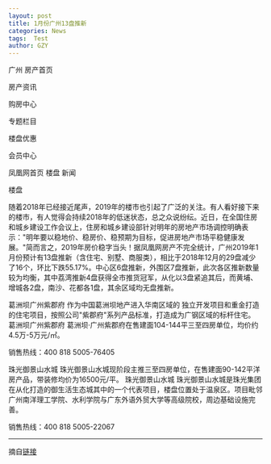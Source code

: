 ```yaml
---
layout: post
title: 1月份广州13盘推新
categories: News
tags:  Test
author: GZY
---
```


广州 房产首页

房产资讯

购房中心

专题栏目

楼盘优惠

会员中心

凤凰网首页 楼盘 新闻

楼盘

随着2018年已经接近尾声，2019年的楼市也引起了广泛的关注。有人看好接下来的楼市，有人觉得会持续2018年的低迷状态，总之众说纷纭。近日，在全国住房和城乡建设工作会议上，住房和城乡建设部针对明年的房地产市场调控明确表示："明年要以稳地价、稳房价、稳预期为目标，促进房地产市场平稳健康发展。"简而言之，2019年房价稳字当头！据凤凰网房产不完全统计，广州2019年1月份预计有13盘推新（含住宅、别墅、商服类），相比于2018年12月的29盘减少了16个，环比下跌55.17%。中心区6盘推新，外围区7盘推新，此次各区推新数量较为均衡，其中荔湾推新4盘获得全市推货冠军，从化以3盘紧追其后，而黄埔、增城各2盘，南沙、花都各1盘，其余区域均无盘推新。





葛洲坝广州紫郡府 作为中国葛洲坝地产进入华南区域的 独立开发项目和重金打造的住宅项目，按照公司"紫郡府"系列产品标准，打造成为广钢区域的标杆住宅。 葛洲坝广州紫郡府 葛洲坝·广州紫郡府在售建面104-144平三至四房单位，均价约4.5万-5万元/㎡。

销售热线：400 818 5005-76405









珠光御景山水城 珠光御景山水城现阶段主推三至四房单位，在售建面90-142平洋房产品，带装修均价为16500元/平。 珠光御景山水城 珠光御景山水城是珠光集团在从化打造的御生活生态城其中的一个代表项目，楼盘位置处于温泉区。项目毗邻广州南洋理工学院、水利学院与广东外语外贸大学等高级院校，周边基础设施完善。

销售热线：400 818 5005-22067







*****

摘自[链接](http://gz.house.ifeng.com/column/news/2019xpxh1)